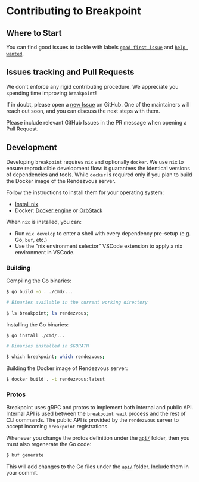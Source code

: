 # Contributing to Breakpoint

## Where to Start

You can find good issues to tackle with labels [`good first issue`](https://github.com/namespacelabs/breakpoint/issues?q=is%3Aissue+is%3Aopen+label%3A%22good+first+issue%22) and [`help wanted`](https://github.com/namespacelabs/breakpoint/issues?q=is%3Aissue+is%3Aopen+label%3A%22help+wanted%22).

## Issues tracking and Pull Requests

We don't enforce any rigid contributing procedure. We appreciate you spending time improving `breakpoint`!

If in doubt, please open a [new Issue](https://github.com/namespacelabs/breakpoint/issues/new) on GitHub. One of the maintainers will reach out soon, and you can discuss the next steps with them.

Please include relevant GitHub Issues in the PR message when opening a Pull Request.

## Development

Developing `breakpoint` requires `nix` and optionally `docker`. We use `nix` to ensure reproducible development flow: it guarantees the identical versions of dependencies and tools. While `docker` is required only if you plan to build the Docker image of the Rendezvous server.

Follow the instructions to install them for your operating system:

- [Install nix](https://github.com/DeterminateSystems/nix-installer)
- Docker: [Docker engine](https://docs.docker.com/engine/install/) or [OrbStack](https://docs.docker.com/engine/install/)

When `nix` is installed, you can:

- Run `nix develop` to enter a shell with every dependency pre-setup (e.g. Go, `buf`, etc.)
- Use the "nix environment selector" VSCode extension to apply a nix environment in VSCode.

### Building

Compiling the Go binaries:

```bash
$ go build -o . ./cmd/...

# Binaries available in the current working directory

$ ls breakpoint; ls rendezvous;
```

Installing the Go binaries:

```bash
$ go install ./cmd/...

# Binaries installed in $GOPATH

$ which breakpoint; which rendezvous;
```

Building the Docker image of Rendezvous server:

```bash
$ docker build . -t rendezvous:latest
```

### Protos

Breakpoint uses gRPC and protos to implement both internal and public API. Internal API is used between the `breakpoint wait` process and the rest of CLI commands. The public API is provided by the `rendezvous` server to accept incoming `breakpoint` registrations.

Whenever you change the protos definition under the [`api/`](../api) folder, then you must also regenerate the Go code:

```bash
$ buf generate
```

This will add changes to the Go files under the [`api/`](../api) folder. Include them in your commit.
